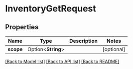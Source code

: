 # InventoryGetRequest

## Properties

Name | Type | Description | Notes
------------ | ------------- | ------------- | -------------
**scope** | Option<**String**> |  | [optional]

[[Back to Model list]](../README.md#documentation-for-models) [[Back to API list]](../README.md#documentation-for-api-endpoints) [[Back to README]](../README.md)


